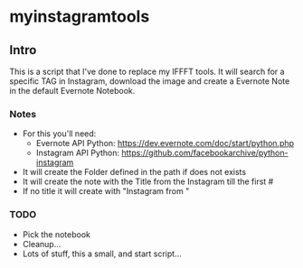 # myinstagramtools

## Intro
This is a script that I've done to replace my IFFFT tools. 
It will search for a specific TAG in Instagram, download the image and create a Evernote Note in the default Evernote Notebook. 

### Notes
* For this you'll need: 
	* Evernote API Python:
https://dev.evernote.com/doc/start/python.php
	* Instagram API Python:
https://github.com/facebookarchive/python-instagram
* It will create the Folder defined in the path if does not exists
* It will create the note with the Title from the Instagram till the first # 
* If no title it will create with "Instagram from <tag to search>"

### TODO
* Pick the notebook 
* Cleanup...
* Lots of stuff, this a small, and start script... 

